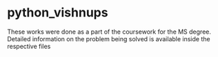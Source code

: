 # python_vishnups
These works were done as a part of the coursework for the MS degree.
Detailed information on the problem being solved is available inside the respective files
